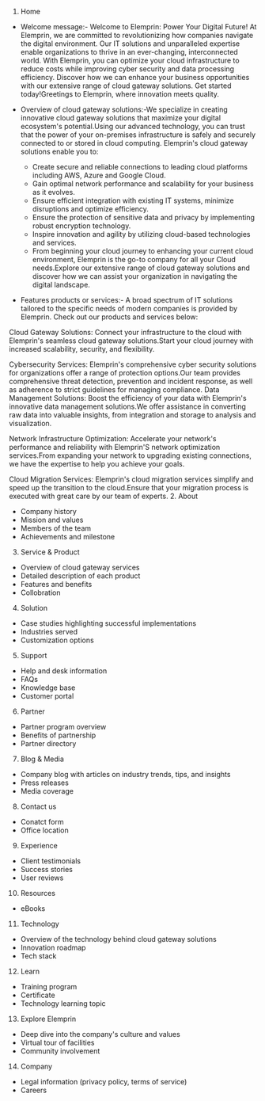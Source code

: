 1.	Home
-	Welcome message:- Welcome to Elemprin: Power Your Digital Future! At Elemprin, we are committed to revolutionizing how companies navigate the digital environment. Our IT solutions and unparalleled expertise enable organizations to thrive in an ever-changing, interconnected world.
With Elemprin, you can optimize your cloud infrastructure to reduce costs while improving cyber security and data processing efficiency.
Discover how we can enhance your business opportunities with our extensive range of cloud gateway solutions. Get started today!Greetings to Elemprin, where innovation meets quality.
-	Overview of cloud gateway solutions:-We specialize in creating innovative cloud gateway solutions that maximize your digital ecosystem's potential.Using our advanced technology, you can trust that the power of your on-premises infrastructure is safely and securely connected to or stored in cloud computing.
Elemprin's cloud gateway solutions enable you to:
      - Create secure and reliable connections to leading cloud platforms including AWS, Azure and Google Cloud.
      - Gain optimal network performance and scalability for your business as it evolves.
      - Ensure efficient integration with existing IT systems, minimize disruptions and optimize efficiency.
      - Ensure the protection of sensitive data and privacy by implementing robust encryption technology.
      - Inspire innovation and agility by utilizing cloud-based technologies and services.
      - From beginning your cloud journey to enhancing your current cloud environment, Elemprin is the go-to company for all your Cloud needs.Explore our extensive range of cloud gateway solutions and discover how we can assist your organization in navigating the digital landscape.

-	Features products or services:- A broad spectrum of IT solutions tailored to the specific needs of modern companies is provided by Elemprin. Check out our products and services below:

Cloud Gateway Solutions:
Connect your infrastructure to the cloud with Elemprin's seamless cloud gateway solutions.Start your cloud journey with increased scalability, security, and flexibility.

Cybersecurity Services:
Elemprin's comprehensive cyber security solutions for organizations offer a range of protection options.Our team provides comprehensive threat detection, prevention and incident response, as well as adherence to strict guidelines for managing compliance.
Data Management Solutions:
Boost the efficiency of your data with Elemprin's innovative data management solutions.We offer assistance in converting raw data into valuable insights, from integration and storage to analysis and visualization.

Network Infrastructure Optimization:
Accelerate your network's performance and reliability with Elemprin'S network optimization services.From expanding your network to upgrading existing connections, we have the expertise to help you achieve your goals.

Cloud Migration Services:
Elemprin's cloud migration services simplify and speed up the transition to the cloud.Ensure that your migration process is executed with great care by our team of experts.
2.	About
-	Company history
-	Mission and values
-	Members of the team
-	Achievements and milestone
3.	Service & Product
-	Overview of cloud gateway services
-	Detailed description of each product
-	Features and benefits
-	Collobration
4.	Solution
-	Case studies highlighting successful implementations
-	Industries served
-	Customization options
5.	Support
-	Help and desk information
-	FAQs
-	Knowledge base
-	Customer portal 
6.	Partner
-	Partner program overview
-	Benefits of partnership
-	Partner directory
7.	Blog & Media
-	Company blog with articles on industry trends, tips, and insights
-	Press releases
-	Media coverage
8.	 Contact us
-	Conatct form
-	Office location 
9.	Experience
-	Client testimonials
-	Success stories
-	User reviews
10.	Resources
-	eBooks
11.	Technology
-	Overview of the technology behind cloud gateway solutions
-	Innovation roadmap
-	Tech stack
12.	Learn
-	Training program
-	Certificate
-	Technology learning topic
13.	Explore Elemprin
-	Deep dive into the company's culture and values
-	Virtual tour of facilities
-	Community involvement
14.	Company
-	Legal information (privacy policy, terms of service)
-	Careers


